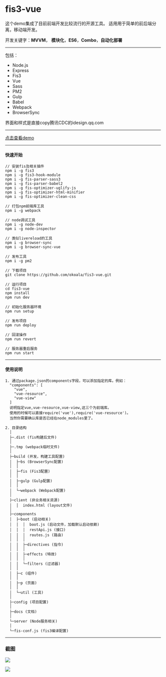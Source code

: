 # fis3-vue

这个demo集成了目前前端开发比较流行的开源工具。
适用用于简单的前后端分离，移动端开发。

开发关键字：**MVVM**， **模块化**，**ES6**，**Combo**，**自动化部署**

------

包括：

  * Node.js
  * Express
  * Fis3
  * Vue
  * Sass
  * PM2
  * Gulp
  * Babel
  * Webpack
  * BrowserSync


界面和样式是直接copy腾讯CDC的idesign.qq.com

------

[点击查看demo](http://idesign.kulife.net/)

------

#### 快速开始

    // 安装fis及相关插件
    npm i -g fis3
    npm i -g fis3-hook-module
    npm i -g fis-parser-sass3
    npm i -g fis-parser-babel2
    npm i -g fis-optimizer-uglify-js
    npm i -g fis-optimizer-html-minifier
    npm i -g fis-optimizer-clean-css

    // 打包npm前端库工具
    npm i -g webpack

    // node调试工具
    npm i -g node-dev
    npm i -g node-inspector

    // 类似livereload的工具
    npm i -g browser-sync
    npm i -g browser-sync-vue

    // 发布工具
    npm i -g pm2

    // 下载项目
    git clone https://github.com/okoala/fis3-vue.git

    // 运行项目
    cd fis3-vue
    npm install
    npm run dev

    // 初始化服务器环境
    npm run setup

    // 发布项目
    npm run deploy

    // 回滚操作
    npm run revert

    // 服务器重启服务
    npm run start

------

#### 使用说明

    1. 通过package.json的components字段，可以添加指定的库。例如：
      "components": [
        "vue",
        "vue-resource",
        "vue-view"
      ]
      说明指定vue,vue-resource,vue-view,这三个为前端库。
      使用的时候可以直接require('vue'),require('vue-resource')。
      当然你需要确认库是否已经在node_modules里了。

    2. 目录结构
      │  
      ├─.dist (fis构建后文件)
      │
      ├─.tmp (webpack临时文件)
      │
      ├─build (开发，构建工具配置)
      │  ├─bs (BrowserSync配置)
      │  │
      │  ├─fis (Fis3配置)
      │  │
      │  ├─gulp (Gulp配置)
      │  │
      │  └─webpack (Webpack配置)
      │
      ├─client (非业务相关资源)
      │  │  index.html (layout文件)
      │
      ├─components
      │  ├─boot (启动相关)
      │  │  │  boot.js (启动文件，加载默认启动依赖)
      │  │  │  restApi.js (接口)
      │  │  │  routes.js (路由)
      │  │  │  
      │  │  ├─directives (指令)
      │  │  │
      │  │  ├─effects (特效)
      │  │  │
      │  │  └─filters (过滤器)
      │  │
      │  ├─c (组件)
      │  │
      │  ├─p (页面)
      │  │
      │  └─util (工具)
      │
      ├─config (项目配置)
      │
      ├─docs (文档)
      │
      └─server (Node服务相关)
      │
      └─fis-conf.js (fis3编译配置)

-----

### 截图

![](http://i1.tietuku.com/8f4dd53803c48148.png)

![](http://i1.tietuku.com/50a4afbf50a549fc.png)
